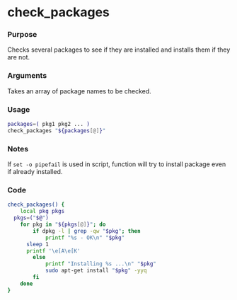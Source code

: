 # check_packages
### Purpose
Checks several packages to see if they are installed and installs them if they are not.
### Arguments
Takes an array of package names to be checked.
### Usage
```bash
packages=( pkg1 pkg2 ... )
check_packages "${packages[@]}"
```
### Notes
If `set -o pipefail` is used in script, function will try to install package even if already installed.
### Code
```bash
check_packages() {
	local pkg pkgs
  pkgs=("$@")
	for pkg in "${pkgs[@]}"; do
		if dpkg -l | grep -qw "$pkg"; then
			printf "%s - OK\n" "$pkg"
      sleep 1
      printf '\e[A\e[K'
		else
			printf "Installing %s ...\n" "$pkg"
			sudo apt-get install "$pkg" -yyq
		fi
	done
}
```
